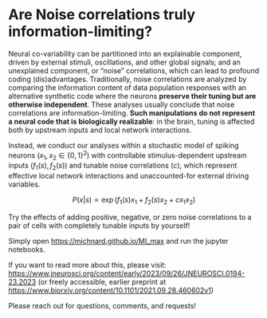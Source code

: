 # Are Noise correlations truly information-limiting?

Neural co-variability can be partitioned into an explainable component, driven by external stimuli, oscillations, and other global signals; and an unexplained component, or “noise” correlations, which can lead to profound coding (dis)advantages.
Traditionally, noise correlations are analyzed by comparing the information content of data population responses with an alternative synthetic code where the neurons **preserve their tuning but are otherwise independent**. 
These analyses usually conclude that noise correlations are information-limiting. **Such manipulations do not represent a neural code that is biologically realizable**: in the brain, tuning is affected both by upstream inputs and local network interactions. 

Instead, we conduct our analyses within a stochastic model of spiking neurons ($x_1, x_2 \in \{ 0 , 1 \}^2$) with controllable stimulus-dependent upstream inputs ($f_1(s), f_2(s)$) and tunable noise correlations ($c$), which represent effective local network interactions and unaccounted-for external driving variables.

$$P(x | s) \propto \exp (f_1(s)x_1 + f_2(s)x_2 + c x_1x_2)$$

Try the effects of adding positive, negative, or zero noise correlations to a pair of cells with completely tunable inputs by yourself!

Simply open https://michnard.github.io/MI_max and run the jupyter notebooks.

If you want to read more about this, please visit: https://www.jneurosci.org/content/early/2023/09/26/JNEUROSCI.0194-23.2023 (or freely accessible, earlier preprint at https://www.biorxiv.org/content/10.1101/2021.09.28.460602v1)

Please reach out for questions, comments, and requests!
